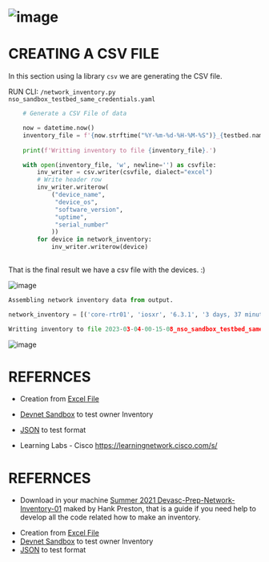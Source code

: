 # ![image](https://user-images.githubusercontent.com/38144008/222943279-f69f3ae5-922e-42b8-9fe4-e080ef900354.png)

# CREATING A CSV FILE

In this section using la library `csv` we are generating the CSV file.

RUN CLI:    `/network_inventory.py nso_sandbox_testbed_same_credentials.yaml`

```python
    # Generate a CSV File of data

    now = datetime.now()
    inventory_file = f'{now.strftime("%Y-%m-%d-%H-%M-%S")}_{testbed.name}_network_inventory.csv'
    
    print(f'Writting inventory to file {inventory_file}.')

    with open(inventory_file, 'w', newline='') as csvfile:
        inv_writer = csv.writer(csvfile, dialect="excel")
        # Write header row
        inv_writer.writerow(
            ("device_name", 
             "device_os", 
             "software_version", 
             "uptime", 
             "serial_number"
            ))
        for device in network_inventory:
            inv_writer.writerow(device)
    
```
That is the final result we have a csv file with the devices. :)

![image](https://user-images.githubusercontent.com/38144008/222886340-be942370-1809-4ef4-8497-b5f329b45723.png)


```python
Assembling network inventory data from output.

network_inventory = [('core-rtr01', 'iosxr', '6.3.1', '3 days, 37 minutes', 'N/A'), ('core-rtr02', 'iosxr', '6.3.1', '3 days, 37 minutes', 'N/A'), ('dist-rtr01', 'iosxe', '17.3.2', '3 days, 36 minutes', '91EDY6XXOPI'), ('dist-rtr02', 'iosxe', '17.3.2', '3 days, 36 minutes', '9X9NDJ21PR5'), ('dist-sw01', 'nxos', '9.2(4)', '3 days, 0 hours,35 minutes', '9ORBHMVBPDB'), ('dist-sw02', 'nxos', '9.2(4)', '3 days, 0 hours,35 minutes', '9NLTHFK2289'), ('edge-firewall01', 'asa', '9.15(1)1', '3 days 0 hours', '9A3LTK7V6RD'), ('edge-sw01', 'ios', '15.2(20200924:215240)', '3 days, 30 minutes', 'N/A'), ('internet-rtr01', 'iosxe', '17.3.2', '3 days, 36 minutes', '9150TDM5N31')]

Writting inventory to file 2023-03-04-00-15-08_nso_sandbox_testbed_same_credentials_network_inventory.csv.
```
![image](https://user-images.githubusercontent.com/38144008/222886459-75569c63-3841-417d-aca3-c756d4a32554.png)


# REFERNCES

+ Creation from [Excel File](https://pubhub.devnetcloud.com/media/pyats-getting-started/docs/quickstart/manageconnections.html#creation-from-excel-file)
+ [Devnet Sandbox](https://devnetsandbox.cisco.com/RM/Diagram/Index/43964e62-a13c-4929-bde7-a2f68ad6b27c?diagramType=Topology) to test owner Inventory
+ [JSON](https://jsonlint.com/) to test format


+ Learning Labs - Cisco
https://learningnetwork.cisco.com/s/

# REFERNCES

* Download in your machine [Summer 2021 Devasc-Prep-Network-Inventory-01](https://github.com/hpreston/summer2021-devasc-prep-network-inventory-01.git) maked by Hank Preston, that is a guide if you need help to develop all the code related how to make an inventory.
+ Creation from [Excel File](https://pubhub.devnetcloud.com/media/pyats-getting-started/docs/quickstart/manageconnections.html#creation-from-excel-file)
+ [Devnet Sandbox](https://devnetsandbox.cisco.com/RM/Diagram/Index/43964e62-a13c-4929-bde7-a2f68ad6b27c?diagramType=Topology) to test owner Inventory
+ [JSON](https://jsonlint.com/) to test format	
